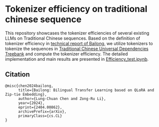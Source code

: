 # Tokenizer efficiency on traditional chinese sequence
This repository showcases the tokenizer efficiencies of several existing LLMs on Traditional Chinese sequences. Based on the definition of tokenizer efficiency in [technical report of Bailong](https://arxiv.org/abs/2404.00862), we utilize tokenizers to tokenize the sequences in [Traditional Chinese Universal Dependencies Treebank](https://github.com/UniversalDependencies/UD_Chinese-GSD) and compute the tokenizer efficiency. The detailed implementation and main results are presented in [Efficiency_test.ipynb](https://github.com/blaze7451/Tokenizer_efficiency/blob/main/Efficiency_test.ipynb). 

## Citation
```
@misc{chen2024bailong,
      title={Bailong: Bilingual Transfer Learning based on QLoRA and Zip-tie Embedding}, 
      author={Lung-Chuan Chen and Zong-Ru Li},
      year={2024},
      eprint={2404.00862},
      archivePrefix={arXiv},
      primaryClass={cs.CL}
}
```
